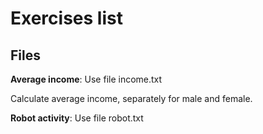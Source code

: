 Exercises list
========

Files
---------
**Average income**:
Use file income.txt

Calculate average income, separately for male and female.

**Robot activity**:
Use file robot.txt
